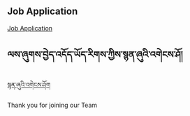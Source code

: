 ## Job Application

<a href="https://docs.google.com/forms/d/11lIU9v67da_TYJ9bjoTmmn7gVHEIfopXDAEO0SMFV5w/edit#responses">Job Application</a>

## ལས་ཞུགས་བྱེད་འདོད་ཡོད་རིགས་ཀྱིས་སྙན་ཞུའི་འགེངས་ཤོ། 
<a href="https://docs.google.com/forms/d/11lIU9v67da_TYJ9bjoTmmn7gVHEIfopXDAEO0SMFV5w/edit#responses">སྙན་ཞུའི་འགེངས་ཤོག</a>

Thank you for joining our Team

